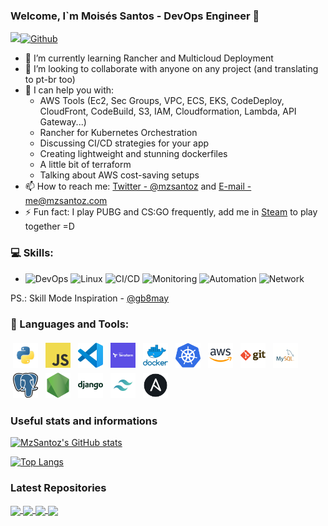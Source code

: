 ### Welcome, I`m Moisés Santos - DevOps Engineer 👋
![](https://visitor-badge.laobi.icu/badge?page_id=MzSantoz.MzSantoz)[![Github](https://img.shields.io/github/followers/MzSantoz?label=Follow&style=social)](https://github.com/MzSantoz)

- 🌱 I’m currently learning Rancher and Multicloud Deployment
- 👯 I’m looking to collaborate with anyone on any project (and translating to pt-br too)
- 💬 I can help you with:
  - AWS Tools (Ec2, Sec Groups, VPC, ECS, EKS, CodeDeploy, CloudFront, CodeBuild, S3, IAM, Cloudformation, Lambda, API Gateway...)
  - Rancher for Kubernetes Orchestration
  - Discussing CI/CD strategies for your app
  - Creating lightweight and stunning dockerfiles
  - A little bit of terraform
  - Talking about AWS cost-saving setups
- 📫 How to reach me: [Twitter - @mzsantoz](https://www.twitter.com/mzsantoz) and [E-mail - me@mzsantoz.com](mailto:me@mzsantoz.com)
- ⚡ Fun fact: I play PUBG and CS:GO frequently, add me in [Steam](https://steamcommunity.com/id/mzsantoz/) to play together =D

### 💻 Skills:
- ![DevOps](https://img.shields.io/badge/-DevOps-yellowgreen) ![Linux](https://img.shields.io/badge/-Linux-FCC624?&logo=linux&logoColor=FFFFFF) ![CI/CD](https://img.shields.io/badge/-CI/CD-yellowgreen) ![Monitoring](https://img.shields.io/badge/-Monitoring-red) ![Automation](https://img.shields.io/badge/-Automation-green) ![Network](https://img.shields.io/badge/-Network-brightgreen?&logo=Network&logoColor=FFFFFF)

PS.: Skill Mode Inspiration - [@gb8may](https://www.github.com/gb8may)


### 🧰 Languages and Tools:
<p align="left">
<img src="https://raw.githubusercontent.com/github/explore/80688e429a7d4ef2fca1e82350fe8e3517d3494d/topics/python/python.png" alt="Python" height="40" style="vertical-align:top; margin:4px">
<img src="https://raw.githubusercontent.com/github/explore/80688e429a7d4ef2fca1e82350fe8e3517d3494d/topics/javascript/javascript.png" alt="Javascript" height="40" style="vertical-align:top; margin:4px">
<img src="https://raw.githubusercontent.com/github/explore/80688e429a7d4ef2fca1e82350fe8e3517d3494d/topics/visual-studio-code/visual-studio-code.png" alt="VS Code" height="40" style="vertical-align:top; margin:4px">
<img src="https://raw.githubusercontent.com/github/explore/80688e429a7d4ef2fca1e82350fe8e3517d3494d/topics/terraform/terraform.png" alt="TerraForm" height="40" style="vertical-align:top; margin:4px">
<img src="https://raw.githubusercontent.com/github/explore/80688e429a7d4ef2fca1e82350fe8e3517d3494d/topics/docker/docker.png" alt="Docker" height="40" style="vertical-align:top; margin:4px">
<img src="https://raw.githubusercontent.com/github/explore/80688e429a7d4ef2fca1e82350fe8e3517d3494d/topics/kubernetes/kubernetes.png" alt="Kubernetes" height="40" style="vertical-align:top; margin:4px">
<img src="https://raw.githubusercontent.com/github/explore/80688e429a7d4ef2fca1e82350fe8e3517d3494d/topics/aws/aws.png" alt="AWS" height="40" style="vertical-align:top; margin:4px">
<img src="https://raw.githubusercontent.com/github/explore/80688e429a7d4ef2fca1e82350fe8e3517d3494d/topics/git/git.png" alt="Git" height="40" style="vertical-align:top; margin:4px">
<img src="https://raw.githubusercontent.com/github/explore/80688e429a7d4ef2fca1e82350fe8e3517d3494d/topics/mysql/mysql.png" alt="mysql" height="40" style="vertical-align:top; margin:4px">
<img src="https://raw.githubusercontent.com/github/explore/80688e429a7d4ef2fca1e82350fe8e3517d3494d/topics/postgresql/postgresql.png" alt="PostgreSQL" height="40" style="vertical-align:top; margin:4px">
<img src="https://raw.githubusercontent.com/github/explore/80688e429a7d4ef2fca1e82350fe8e3517d3494d/topics/nodejs/nodejs.png" alt="NodeJS" height="40" style="vertical-align:top; margin:4px">
<img src="https://raw.githubusercontent.com/github/explore/80688e429a7d4ef2fca1e82350fe8e3517d3494d/topics/django/django.png" alt="Django" height="40" style="vertical-align:top; margin:4px">
<img src="https://raw.githubusercontent.com/github/explore/80688e429a7d4ef2fca1e82350fe8e3517d3494d/topics/tailwind/tailwind.png" alt="TailWindCSS" height="40" style="vertical-align:top; margin:4px">
<img src="https://raw.githubusercontent.com/github/explore/80688e429a7d4ef2fca1e82350fe8e3517d3494d/topics/ansible/ansible.png" alt="Ansible" height="40" style="vertical-align:top; margin:4px">
</p>

### Useful stats and informations
[![MzSantoz's GitHub stats](https://github-readme-stats.vercel.app/api?username=MzSantoz&show_icons=true&theme=dracula)](https://github.com/anuraghazra/github-readme-stats)

[![Top Langs](https://github-readme-stats.vercel.app/api/top-langs/?username=MzSantoz&theme=dracula)](https://github.com/anuraghazra/github-readme-stats)

### Latest Repositories

<a href="https://github.com/mzsantoz/mzsantoz-blog">
  <img align="center" src="https://github-readme-stats.vercel.app/api/pin/?username=MzSantoz&repo=mzsantoz-blog&theme=dracula" />
</a>
<a href="https://github.com/mzsantoz/devops">
  <img align="center" src="https://github-readme-stats.vercel.app/api/pin/?username=MzSantoz&repo=devops&theme=dracula" />
</a>
<a href="https://github.com/mzsantoz/awesome-compose">
  <img align="center" src="https://github-readme-stats.vercel.app/api/pin/?username=MzSantoz&repo=awesome-compose&theme=dracula" />
</a>
<a href="https://github.com/mzsantoz/kubernetes-deploy-go">
  <img align="center" src="https://github-readme-stats.vercel.app/api/pin/?username=MzSantoz&repo=kubernetes-deploy-go&theme=dracula" />
</a>
